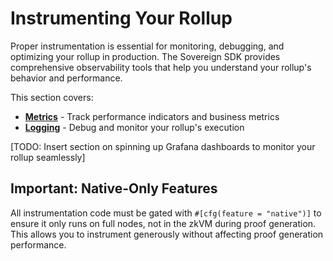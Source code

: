 # Instrumenting Your Rollup

Proper instrumentation is essential for monitoring, debugging, and optimizing your rollup in production. The Sovereign SDK provides comprehensive observability tools that help you understand your rollup's behavior and performance.

This section covers:
- **[Metrics](6-1-metrics.md)** - Track performance indicators and business metrics
- **[Logging](6-2-logging.md)** - Debug and monitor your rollup's execution

[TODO: Insert section on spinning up Grafana dashboards to monitor your rollup seamlessly]

## Important: Native-Only Features

All instrumentation code must be gated with `#[cfg(feature = "native")]` to ensure it only runs on full nodes, not in the zkVM during proof generation. This allows you to instrument generously without affecting proof generation performance.